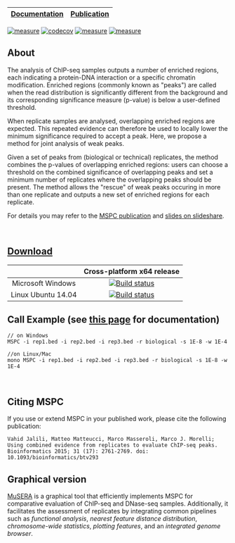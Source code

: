 
| [Documentation](https://github.com/Genometric/MSPC/wiki) | [Publication](https://academic.oup.com/bioinformatics/article/31/17/2761/183989/Using-combined-evidence-from-replicates-to)
| -- |--: |

[![measure](https://sonarcloud.io/api/project_badges/measure?project=mspc&metric=alert_status)](https://sonarcloud.io/dashboard/index/mspc)  [![codecov](https://codecov.io/gh/Genometric/MSPC/branch/master/graph/badge.svg)](https://codecov.io/gh/Genometric/MSPC)   [![measure](https://sonarcloud.io/api/project_badges/measure?project=mspc&metric=ncloc)](https://sonarcloud.io/dashboard/index/mspc) [![measure](https://sonarcloud.io/api/project_badges/measure?project=mspc&metric=sqale_rating)](https://sonarcloud.io/dashboard/index/mspc)


## About

The analysis of ChIP-seq samples outputs a number of enriched regions, each indicating a protein-DNA interaction or a specific chromatin modification. Enriched regions (commonly known as "peaks") are called when the read distribution is significantly different from the background and its corresponding significance measure (p-value) is below a user-defined threshold.

When replicate samples are analysed, overlapping enriched regions are expected. This repeated evidence can therefore be used to locally lower the minimum significance required to accept a peak. Here, we propose a method for joint analysis of weak peaks.

Given a set of peaks from (biological or technical) replicates, the method combines the p-values of overlapping enriched regions: users can choose a threshold on the combined significance of overlapping peaks and set a minimum number of replicates where the overlapping peaks should be present. The method allows the "rescue" of weak peaks occuring in more than one replicate and outputs a new set of enriched regions for each replicate. 

For details you may refer to the [MSPC publication](http://bioinformatics.oxfordjournals.org/content/31/17/2761) and  [slides on slideshare](http://www.slideshare.net/jalilivahid/mspc-50694133).

<br/>

## [Download](https://github.com/Genometric/MSPC/releases)

|                     | Cross-platform x64 release |
| :-----------------: | :------------------------: |
| Microsoft Windows            | [![Build status](https://ci.appveyor.com/api/projects/status/p63wau60mm2fldcr/branch/master?svg=true)](https://ci.appveyor.com/project/VJalili/mspc/branch/master) |
| Linux Ubuntu 14.04 | [![Build status](https://travis-ci.org/Genometric/MSPC.svg?branch=master)](https://travis-ci.org/Genometric/MSPC) |

## Call Example (see [this page](https://github.com/Genometric/MSPC/wiki) for documentation)

    // on Windows
    MSPC -i rep1.bed -i rep2.bed -i rep3.bed -r biological -s 1E-8 -w 1E-4
    
    //on Linux/Mac
    mono MSPC -i rep1.bed -i rep2.bed -i rep3.bed -r biological -s 1E-8 -w 1E-4

<br/>

## Citing MSPC
If you use or extend MSPC in your published work, please cite the following publication:

    Vahid Jalili, Matteo Matteucci, Marco Masseroli, Marco J. Morelli;
    Using combined evidence from replicates to evaluate ChIP-seq peaks.
    Bioinformatics 2015; 31 (17): 2761-2769. doi: 10.1093/bioinformatics/btv293


## Graphical version
[MuSERA](Musera.codeplex.com) is a graphical tool that efficiently implements MSPC for comparative evaluation of ChIP-seq and DNase-seq samples. Additionally, it facilitates the assessment of replicates by integrating common pipelines such as _functional analysis_, _nearest feature distance distribution_, _chromosome-wide statistics_, _plotting features_, and an _integrated genome browser_.
